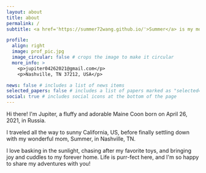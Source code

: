 ```yaml
---
layout: about
title: about
permalink: /
subtitle: <a href='https://summer72wang.github.io/'>Summer</a> is my mom.

profile:
  align: right
  image: prof_pic.jpg
  image_circular: false # crops the image to make it circular
  more_info: >
    <p>jupiter04262021@gmail.com</p>
    <p>Nashville, TN 37212, USA</p>

news: false # includes a list of news items
selected_papers: false # includes a list of papers marked as "selected={true}"
social: true # includes social icons at the bottom of the page
---
```


Hi there! I'm Jupiter, a fluffy and adorable Maine Coon born on April 26, 2021, in Russia. 

I traveled all the way to sunny California, US, before finally settling down with my wonderful mom, Summer, in Nashville, TN. 

I love basking in the sunlight, chasing after my favorite toys, and bringing joy and cuddles to my forever home. Life is purr-fect here, and I'm so happy to share my adventures with you!

